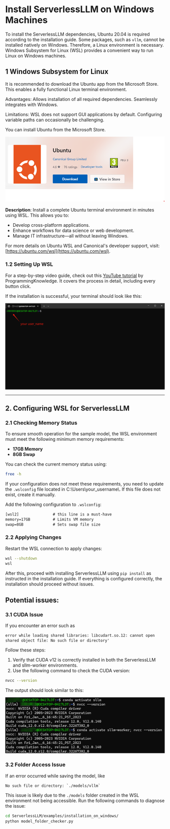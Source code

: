 # Install ServerlessLLM on Windows Machines

To install the ServerlessLLM dependencies, Ubuntu 20.04 is required according to the installation guide. Some packages, such as `vllm`, cannot be installed natively on Windows. Therefore, a Linux environment is necessary. Windows Subsystem for Linux (WSL) provides a convenient way to run Linux on Windows machines.

## 1 Windows Subsystem for Linux
It is recommended to download the Ubuntu app from the Microsoft Store. This enables a fully functional Linux terminal environment.

Advantages:
Allows installation of all required dependencies.
Seamlessly integrates with Windows.

Limitations:
WSL does not support GUI applications by default.
Configuring variable paths can occasionally be challenging.

You can install Ubuntu from the Microsoft Store.

![alt text](Ubuntu-app.png)

**Description**:
Install a complete Ubuntu terminal environment in minutes using WSL. This allows you to:
- Develop cross-platform applications.
- Enhance workflows for data science or web development.
- Manage IT infrastructure—all without leaving Windows.

For more details on Ubuntu WSL and Canonical's developer support, visit: [https://ubuntu.com/wsl](https://ubuntu.com/wsl).

### 1.2 Setting Up WSL
For a step-by-step video guide, check out this [YouTube tutorial](https://www.youtube.com/watch?v=sUsTQTJFmjs) by ProgrammingKnowledge. It covers the process in detail, including every button click.

If the installation is successful, your terminal should look like this:

<img src="wsl-terminal.png" alt="WSL Terminal" width="800"/>

---

## 2. Configuring WSL for ServerlessLLM

### 2.1 Checking Memory Status
To ensure smooth operation for the sample model, the WSL environment must meet the following minimum memory requirements:
- **17GB Memory**
- **8GB Swap**

You can check the current memory status using:

```bash
free -h
```

If your configuration does not meet these requirements, you need to update the `.wslconfig` file located in C:\Users\your_username\\. If this file does not exist, create it manually.

Add the following configuration to `.wslconfig`:

    [wsl2]               # this line is a must-have
    memory=17GB          # Limits VM memory
    swap=8GB             # Sets swap file size

### 2.2 Applying Changes
Restart the WSL connection to apply changes:
```bash
wsl --shutdown
wsl
```

After this, proceed with installing ServerlessLLM using `pip install` as instructed in the installation guide. If everything is configured correctly, the installation should proceed without issues.

## Potential issues:

### 3.1 CUDA Issue

If you encounter an error such as
```vbnet
error while loading shared libraries: libcudart.so.12: cannot open shared object file: No such file or directory'
```

Follow these steps:

1. Verify that CUDA v12 is correctly installed in both the ServerlessLLM and sllm-worker environments.
2. Use the following command to check the CUDA version:

```bash
nvcc --version
```
The output should look similar to this:

![alt text](cuda-version-check.png)

### 3.2 Folder Access Issue

If an error occurred while saving the model, like
```vbnet
No such file or directory: `./models/vllm`
```

This issue is likely due to the `./models` folder created in the WSL environment not being accessible. Run the following commands to diagnose the issue:

```bash
cd ServerlessLLM/examples/installation_on_windows/
python model_folder_checker.py
```